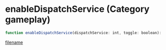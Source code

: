 # enableDispatchService (Category gameplay)

```js
function enableDispatchService(dispatchService: int, toggle: boolean): void
```

[filename](enableDispatchService_m.md ':include')